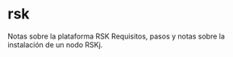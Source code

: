# rsk
Notas sobre la plataforma RSK
Requisitos, pasos y notas sobre la instalación de un nodo RSKj.
